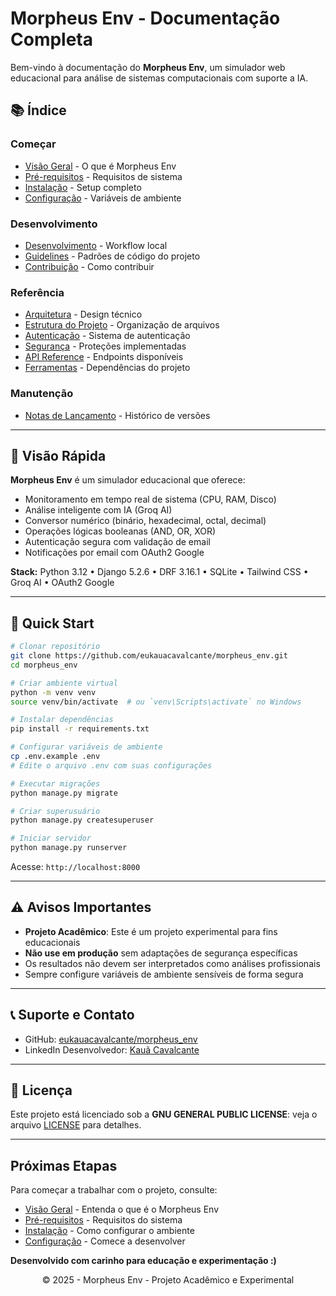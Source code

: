 # Morpheus Env - Documentação Completa

Bem-vindo à documentação do **Morpheus Env**, um simulador web educacional para análise de sistemas computacionais com suporte a IA.

## 📚 Índice

### Começar

- [Visão Geral](./overview.md) - O que é Morpheus Env
- [Pré-requisitos](./prerequisites.md) - Requisitos de sistema
- [Instalação](./installation.md) - Setup completo
- [Configuração](./configuration.md) - Variáveis de ambiente

### Desenvolvimento

- [Desenvolvimento](./development.md) - Workflow local
- [Guidelines](./guidelines.md) - Padrões de código do projeto
- [Contribuição](./contributing.md) - Como contribuir

### Referência

- [Arquitetura](./architecture.md) - Design técnico
- [Estrutura do Projeto](./project-structure.md) - Organização de arquivos
- [Autenticação](./authentication.md) - Sistema de autenticação
- [Segurança](./security.md) - Proteções implementadas
- [API Reference](./api-reference.md) - Endpoints disponíveis
- [Ferramentas](./tools.md) - Dependências do projeto

### Manutenção

- [Notas de Lançamento](./release-notes.md) - Histórico de versões

---

## 🎯 Visão Rápida

**Morpheus Env** é um simulador educacional que oferece:

- Monitoramento em tempo real de sistema (CPU, RAM, Disco)
- Análise inteligente com IA (Groq AI)
- Conversor numérico (binário, hexadecimal, octal, decimal)
- Operações lógicas booleanas (AND, OR, XOR)
- Autenticação segura com validação de email
- Notificações por email com OAuth2 Google

**Stack:** Python 3.12 • Django 5.2.6 • DRF 3.16.1 • SQLite • Tailwind CSS • Groq AI • OAuth2 Google

---

## 🚀 Quick Start

```bash
# Clonar repositório
git clone https://github.com/eukauacavalcante/morpheus_env.git
cd morpheus_env

# Criar ambiente virtual
python -m venv venv
source venv/bin/activate  # ou `venv\Scripts\activate` no Windows

# Instalar dependências
pip install -r requirements.txt

# Configurar variáveis de ambiente
cp .env.example .env
# Edite o arquivo .env com suas configurações

# Executar migrações
python manage.py migrate

# Criar superusuário
python manage.py createsuperuser

# Iniciar servidor
python manage.py runserver
```

Acesse: `http://localhost:8000`

---

## ⚠️ Avisos Importantes

- **Projeto Acadêmico**: Este é um projeto experimental para fins educacionais
- **Não use em produção** sem adaptações de segurança específicas
- Os resultados não devem ser interpretados como análises profissionais
- Sempre configure variáveis de ambiente sensíveis de forma segura

---

## 📞 Suporte e Contato

- GitHub: [eukauacavalcante/morpheus_env](https://github.com/eukauacavalcante/morpheus_env)
- LinkedIn Desenvolvedor: [Kauã Cavalcante](https://www.linkedin.com/in/eukauacavalcante)

---

## 📄 Licença

Este projeto está licenciado sob a **GNU GENERAL PUBLIC LICENSE**: veja o arquivo [LICENSE](https://github.com/eukauacavalcante/morpheus_env/blob/main/LICENSE) para detalhes.

---

## Próximas Etapas

Para começar a trabalhar com o projeto, consulte:

- [Visão Geral](./overview.md) - Entenda o que é o Morpheus Env
- [Pré-requisitos](./prerequisites.md) - Requisitos do sistema
- [Instalação](./installation.md) - Como configurar o ambiente
- [Configuração](./development.md) - Comece a desenvolver

**Desenvolvido com carinho para educação e experimentação :)**

<div align="center">
    © 2025 - Morpheus Env - Projeto Acadêmico e Experimental
</div>
